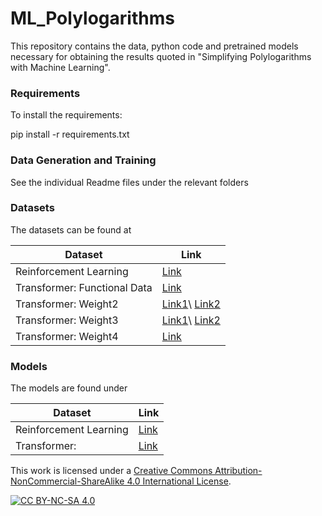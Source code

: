 # ML_Polylogarithms

This repository contains the data, python code and pretrained models necessary for obtaining the results quoted in "Simplifying Polylogarithms with
Machine Learning". 

### Requirements

To install the requirements:

pip install -r requirements.txt


### Data Generation and Training
See the individual Readme files under the relevant folders

### Datasets

The datasets can be found at

Dataset | Link 
--- | --- 
Reinforcement Learning | [Link](https://drive.google.com/drive/folders/1gNEH9vlFJosnyUG3_N83905dlhwTVTbj?usp=sharing)
Transformer: Functional Data | [Link](https://drive.google.com/drive/folders/1hgIoPE-XkocqLPGPakP2UFDkeqn1FC7N?usp=sharing)
Transformer: Weight2 | [Link1](https://drive.google.com/drive/folders/1NOoJJOADCA3ypKTmL9OMrvt0zmEjSNd_?usp=sharing)\ [Link2](https://drive.google.com/drive/folders/1JyLWyc9yaGDetpKiuPy8rYATG39Hf1v_?usp=sharing)
Transformer: Weight3 | [Link1](https://drive.google.com/drive/folders/14yxe3-ZZtp0QvrXUhJe4ehCpHkBzeZIv?usp=sharing)\ [Link2](https://drive.google.com/drive/folders/1FXDgkXn01pmuTDmD7p7uEcdB-V78NMcX?usp=sharing)
Transformer: Weight4 | [Link](https://drive.google.com/drive/folders/10hiLGLCbpsR7z9oy_UHObr2Z8WHbMB28?usp=sharing)


### Models
The models are found under

Dataset | Link 
--- | --- 
Reinforcement Learning | [Link](https://drive.google.com/drive/folders/1W_4hKmxzFxtri_QeVwzYFELNBlEQP87y?usp=sharing)
Transformer: | [Link](https://drive.google.com/drive/folders/1W_4hKmxzFxtri_QeVwzYFELNBlEQP87y?usp=sharing)


This work is licensed under a
[Creative Commons Attribution-NonCommercial-ShareAlike 4.0 International License][cc-by-nc-sa].

[![CC BY-NC-SA 4.0][cc-by-nc-sa-image]][cc-by-nc-sa]

[cc-by-nc-sa]: http://creativecommons.org/licenses/by-nc-sa/4.0/
[cc-by-nc-sa-image]: https://licensebuttons.net/l/by-nc-sa/4.0/88x31.png
